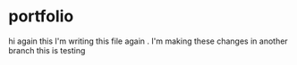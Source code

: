 # portfolio 

hi again this I'm writing this file again 
.
I'm making these changes in another branch
this is testing 
